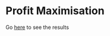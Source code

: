 # Profit Maximisation
Go [here](https://cdn.rawgit.com/mcallaghan/econ_101/master/profit_max.html) to see the results 